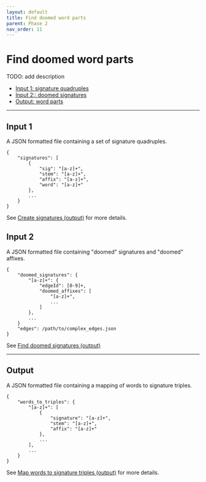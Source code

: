 ```yaml
---
layout: default
title: Find doomed word parts
parent: Phase 2
nav_order: 11
---
```


# Find doomed word parts

TODO: add description

+ [Input 1: signature quadruples](#input-1)
+ [Input 2:: doomed signatures](#input-2)
+ [Output: word parts](#output)

---

## Input 1

A JSON formatted file containing a set of signature quadruples.

```
{
    "signatures": [
        {
            "sig": "[a-z]+",
            "stem": "[a-z]+",
            "affix": "[a-z]+",
            "word": "[a-z]+"
        },
        ...
    }
}
```

See [Create signatures (output)](./CreateSignatures.html#output) for more details.


## Input 2

A JSON formatted file containing "doomed" signatures and "doomed" affixes.

```
{
    "doomed_signatures": {
        "[a-z]+": {
            "edgeId": [0-9]+,
            "doomed_affixes": [
                "[a-z]+",
                ...
            ]
        },
        ...
    }
    "edges": /path/to/complex_edges.json
}
```

See [Find doomed signatures (output)](./FindDoomedSignatures.html#output)

---

## Output

A JSON formatted file containing a mapping of words to signature triples.

```
{
    "words_to_triples": {
        "[a-z]+": [
            {
                "signature": "[a-z]+",
                "stem": "[a-z]+",
                "affix": "[a-z]+"
            },
            ...
        ],
        ...
    }
}
```

See [Map words to signature triples (output)](../Phase1/MapWordsToSignatureTriples.html#output) for more details.
